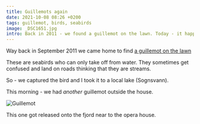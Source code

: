 ```yaml
---
title: Guillemots again
date: 2021-10-08 08:26 +0200
tags: guillemot, birds, seabirds
image: _DSC1651.jpg
intro: Back in 2011 - we found a guillemot on the lawn. Today - it happened again.
---
```


Way back in September 2011 we came home to find [a guillemot on the lawn](/2011/09/16/it-s-friday-afternoon-and-you-have-a-guillemot-on-your-lawn/)

These are seabirds who can only take off from water. They sometimes get confused and land on roads thinking that they are streams.

So - we captured the bird and I took it to a local lake (Sognsvann).

This morning - we had *another* guillemot outside the house.

![Guillemot](/images/posts/2021/10/_DSC1651.jpg 'Guillemot')

This one got released onto the fjord near to the opera house.

<embed-youtube id="DZtR9XlJfB8"></embed-youtube>
